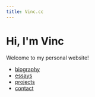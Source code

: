 ```yaml
---
title: Vinc.cc
---
```


# Hi, I'm Vinc

Welcome to my personal website!

- [biography](/biography.html)
- [essays](/essays/)
- [projects](/projects/)
- [contact](/contact.html)
